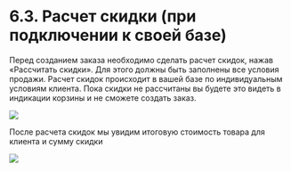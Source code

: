 # 6.3. Расчет скидки \(при подключении к своей базе\)

Перед созданием заказа необходимо сделать расчет скидок, нажав «Рассчитать скидки». Для этого должны быть заполнены все условия продажи. Расчет скидок происходит в вашей базе по индивидуальным условиям клиента. Пока скидки не рассчитаны вы будете это видеть в индикации корзины и не сможете создать заказ.

![](https://github.com/andrewzola/rmm_guide/tree/294b6467d4d4465d7eb82ef456ebf65e0a62b244/6_rabota_s_korzinoi_sozdanie_zakaza/D:/Downloads/Инструкция%20Zeta%20РММ/export/assets/image35png.png)

После расчета скидок мы увидим итоговую стоимость товара для клиента и сумму скидки

![](https://github.com/andrewzola/rmm_guide/tree/294b6467d4d4465d7eb82ef456ebf65e0a62b244/6_rabota_s_korzinoi_sozdanie_zakaza/D:/Downloads/Инструкция%20Zeta%20РММ/export/assets/image36png.png)

